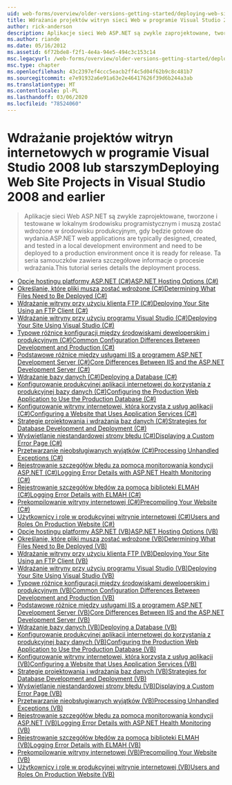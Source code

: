 ```yaml
---
uid: web-forms/overview/older-versions-getting-started/deploying-web-site-projects/index
title: Wdrażanie projektów witryn sieci Web w programie Visual Studio 2008 i starszych | Microsoft Docs
author: rick-anderson
description: Aplikacje sieci Web ASP.NET są zwykle zaprojektowane, tworzone i testowane w lokalnym środowisku programistycznym i muszą zostać wdrożone w środowisku produkcyjnym o...
ms.author: riande
ms.date: 05/16/2012
ms.assetid: 6f72bde8-f2f1-4e4a-94e5-494c3c153c14
msc.legacyurl: /web-forms/overview/older-versions-getting-started/deploying-web-site-projects
msc.type: chapter
ms.openlocfilehash: 43c2397ef4ccc5eacb2ff4c5d04f62b9c8c481b7
ms.sourcegitcommit: e7e91932a6e91a63e2e46417626f39d6b244a3ab
ms.translationtype: MT
ms.contentlocale: pl-PL
ms.lasthandoff: 03/06/2020
ms.locfileid: "78524060"
---
```

# <a name="deploying-web-site-projects-in-visual-studio-2008-and-earlier"></a><span data-ttu-id="40984-103">Wdrażanie projektów witryn internetowych w programie Visual Studio 2008 lub starszym</span><span class="sxs-lookup"><span data-stu-id="40984-103">Deploying Web Site Projects in Visual Studio 2008 and earlier</span></span>

> <span data-ttu-id="40984-104">Aplikacje sieci Web ASP.NET są zwykle zaprojektowane, tworzone i testowane w lokalnym środowisku programistycznym i muszą zostać wdrożone w środowisku produkcyjnym, gdy będzie gotowe do wydania.</span><span class="sxs-lookup"><span data-stu-id="40984-104">ASP.NET web applications are typically designed, created, and tested in a local development environment and need to be deployed to a production environment once it is ready for release.</span></span> <span data-ttu-id="40984-105">Ta seria samouczków zawiera szczegółowe informacje o procesie wdrażania.</span><span class="sxs-lookup"><span data-stu-id="40984-105">This tutorial series details the deployment process.</span></span>

- [<span data-ttu-id="40984-106">Opcje hostingu platformy ASP.NET (C#)</span><span class="sxs-lookup"><span data-stu-id="40984-106">ASP.NET Hosting Options (C#)</span></span>](asp-net-hosting-options-cs.md)
- [<span data-ttu-id="40984-107">Określanie, które pliki muszą zostać wdrożone (C#)</span><span class="sxs-lookup"><span data-stu-id="40984-107">Determining What Files Need to Be Deployed (C#)</span></span>](determining-what-files-need-to-be-deployed-cs.md)
- [<span data-ttu-id="40984-108">Wdrażanie witryny przy użyciu klienta FTP (C#)</span><span class="sxs-lookup"><span data-stu-id="40984-108">Deploying Your Site Using an FTP Client (C#)</span></span>](deploying-your-site-using-an-ftp-client-cs.md)
- [<span data-ttu-id="40984-109">Wdrażanie witryny przy użyciu programu Visual Studio (C#)</span><span class="sxs-lookup"><span data-stu-id="40984-109">Deploying Your Site Using Visual Studio (C#)</span></span>](deploying-your-site-using-visual-studio-cs.md)
- [<span data-ttu-id="40984-110">Typowe różnice konfiguracji między środowiskami deweloperskim i produkcyjnym (C#)</span><span class="sxs-lookup"><span data-stu-id="40984-110">Common Configuration Differences Between Development and Production (C#)</span></span>](common-configuration-differences-between-development-and-production-cs.md)
- [<span data-ttu-id="40984-111">Podstawowe różnice między usługami IIS a programem ASP.NET Development Server (C#)</span><span class="sxs-lookup"><span data-stu-id="40984-111">Core Differences Between IIS and the ASP.NET Development Server (C#)</span></span>](core-differences-between-iis-and-the-asp-net-development-server-cs.md)
- [<span data-ttu-id="40984-112">Wdrażanie bazy danych (C#)</span><span class="sxs-lookup"><span data-stu-id="40984-112">Deploying a Database (C#)</span></span>](deploying-a-database-cs.md)
- [<span data-ttu-id="40984-113">Konfigurowanie produkcyjnej aplikacji internetowej do korzystania z produkcyjnej bazy danych (C#)</span><span class="sxs-lookup"><span data-stu-id="40984-113">Configuring the Production Web Application to Use the Production Database (C#)</span></span>](configuring-the-production-web-application-to-use-the-production-database-cs.md)
- [<span data-ttu-id="40984-114">Konfigurowanie witryny internetowej, która korzysta z usług aplikacji (C#)</span><span class="sxs-lookup"><span data-stu-id="40984-114">Configuring a Website that Uses Application Services (C#)</span></span>](configuring-a-website-that-uses-application-services-cs.md)
- [<span data-ttu-id="40984-115">Strategie projektowania i wdrażania baz danych (C#)</span><span class="sxs-lookup"><span data-stu-id="40984-115">Strategies for Database Development and Deployment (C#)</span></span>](strategies-for-database-development-and-deployment-cs.md)
- [<span data-ttu-id="40984-116">Wyświetlanie niestandardowej strony błędu (C#)</span><span class="sxs-lookup"><span data-stu-id="40984-116">Displaying a Custom Error Page (C#)</span></span>](displaying-a-custom-error-page-cs.md)
- [<span data-ttu-id="40984-117">Przetwarzanie nieobsługiwanych wyjątków (C#)</span><span class="sxs-lookup"><span data-stu-id="40984-117">Processing Unhandled Exceptions (C#)</span></span>](processing-unhandled-exceptions-cs.md)
- [<span data-ttu-id="40984-118">Rejestrowanie szczegółów błędu za pomocą monitorowania kondycji ASP.NET (C#)</span><span class="sxs-lookup"><span data-stu-id="40984-118">Logging Error Details with ASP.NET Health Monitoring (C#)</span></span>](logging-error-details-with-asp-net-health-monitoring-cs.md)
- [<span data-ttu-id="40984-119">Rejestrowanie szczegółów błędów za pomocą biblioteki ELMAH (C#)</span><span class="sxs-lookup"><span data-stu-id="40984-119">Logging Error Details with ELMAH (C#)</span></span>](logging-error-details-with-elmah-cs.md)
- [<span data-ttu-id="40984-120">Prekompilowanie witryny internetowej (C#)</span><span class="sxs-lookup"><span data-stu-id="40984-120">Precompiling Your Website (C#)</span></span>](precompiling-your-website-cs.md)
- [<span data-ttu-id="40984-121">Użytkownicy i role w produkcyjnej witrynie internetowej (C#)</span><span class="sxs-lookup"><span data-stu-id="40984-121">Users and Roles On Production Website (C#)</span></span>](users-and-roles-on-the-production-website-cs.md)
- [<span data-ttu-id="40984-122">Opcje hostingu platformy ASP.NET (VB)</span><span class="sxs-lookup"><span data-stu-id="40984-122">ASP.NET Hosting Options (VB)</span></span>](asp-net-hosting-options-vb.md)
- [<span data-ttu-id="40984-123">Określanie, które pliki muszą zostać wdrożone (VB)</span><span class="sxs-lookup"><span data-stu-id="40984-123">Determining What Files Need to Be Deployed (VB)</span></span>](determining-what-files-need-to-be-deployed-vb.md)
- [<span data-ttu-id="40984-124">Wdrażanie witryny przy użyciu klienta FTP (VB)</span><span class="sxs-lookup"><span data-stu-id="40984-124">Deploying Your Site Using an FTP Client (VB)</span></span>](deploying-your-site-using-an-ftp-client-vb.md)
- [<span data-ttu-id="40984-125">Wdrażanie witryny przy użyciu programu Visual Studio (VB)</span><span class="sxs-lookup"><span data-stu-id="40984-125">Deploying Your Site Using Visual Studio (VB)</span></span>](deploying-your-site-using-visual-studio-vb.md)
- [<span data-ttu-id="40984-126">Typowe różnice konfiguracji między środowiskami deweloperskim i produkcyjnym (VB)</span><span class="sxs-lookup"><span data-stu-id="40984-126">Common Configuration Differences Between Development and Production (VB)</span></span>](common-configuration-differences-between-development-and-production-vb.md)
- [<span data-ttu-id="40984-127">Podstawowe różnice między usługami IIS a programem ASP.NET Development Server (VB)</span><span class="sxs-lookup"><span data-stu-id="40984-127">Core Differences Between IIS and the ASP.NET Development Server (VB)</span></span>](core-differences-between-iis-and-the-asp-net-development-server-vb.md)
- [<span data-ttu-id="40984-128">Wdrażanie bazy danych (VB)</span><span class="sxs-lookup"><span data-stu-id="40984-128">Deploying a Database (VB)</span></span>](deploying-a-database-vb.md)
- [<span data-ttu-id="40984-129">Konfigurowanie produkcyjnej aplikacji internetowej do korzystania z produkcyjnej bazy danych (VB)</span><span class="sxs-lookup"><span data-stu-id="40984-129">Configuring the Production Web Application to Use the Production Database (VB)</span></span>](configuring-the-production-web-application-to-use-the-production-database-vb.md)
- [<span data-ttu-id="40984-130">Konfigurowanie witryny internetowej, która korzysta z usług aplikacji (VB)</span><span class="sxs-lookup"><span data-stu-id="40984-130">Configuring a Website that Uses Application Services (VB)</span></span>](configuring-a-website-that-uses-application-services-vb.md)
- [<span data-ttu-id="40984-131">Strategie projektowania i wdrażania baz danych (VB)</span><span class="sxs-lookup"><span data-stu-id="40984-131">Strategies for Database Development and Deployment (VB)</span></span>](strategies-for-database-development-and-deployment-vb.md)
- [<span data-ttu-id="40984-132">Wyświetlanie niestandardowej strony błędu (VB)</span><span class="sxs-lookup"><span data-stu-id="40984-132">Displaying a Custom Error Page (VB)</span></span>](displaying-a-custom-error-page-vb.md)
- [<span data-ttu-id="40984-133">Przetwarzanie nieobsługiwanych wyjątków (VB)</span><span class="sxs-lookup"><span data-stu-id="40984-133">Processing Unhandled Exceptions (VB)</span></span>](processing-unhandled-exceptions-vb.md)
- [<span data-ttu-id="40984-134">Rejestrowanie szczegółów błędu za pomocą monitorowania kondycji ASP.NET (VB)</span><span class="sxs-lookup"><span data-stu-id="40984-134">Logging Error Details with ASP.NET Health Monitoring (VB)</span></span>](logging-error-details-with-asp-net-health-monitoring-vb.md)
- [<span data-ttu-id="40984-135">Rejestrowanie szczegółów błędów za pomocą biblioteki ELMAH (VB)</span><span class="sxs-lookup"><span data-stu-id="40984-135">Logging Error Details with ELMAH (VB)</span></span>](logging-error-details-with-elmah-vb.md)
- [<span data-ttu-id="40984-136">Prekompilowanie witryny internetowej (VB)</span><span class="sxs-lookup"><span data-stu-id="40984-136">Precompiling Your Website (VB)</span></span>](precompiling-your-website-vb.md)
- [<span data-ttu-id="40984-137">Użytkownicy i role w produkcyjnej witrynie internetowej (VB)</span><span class="sxs-lookup"><span data-stu-id="40984-137">Users and Roles On Production Website (VB)</span></span>](users-and-roles-on-the-production-website-vb.md)
